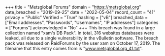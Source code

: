 +++
title = "Metsglobal Forums"
domain = "https://metsglobal.org"
date_breached = "2019-09-25"
date = "2022-05-04"
record_count = "41"
privacy = "Public"
Verified = "True"
hashing = ["vB"]
breached_data = ["Email addresses", "Passwords", "Usernames", "IP addresses"]
categories = ["Forums"]
acknowledged = "No"
+++
This breach was found in a large collection named "xam's DB Pack". In total, 316 websites databases were leaked, all due to a single vulnerability in the vBulletin software. The breach pack was released on RaidForums by the user xam on October 17, 2019. The filename that this entry comes from is "www.metsglobal.org_41.txt".

